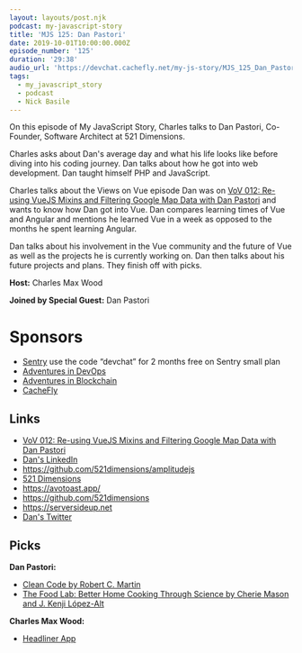 ```yaml
---
layout: layouts/post.njk
podcast: my-javascript-story
title: 'MJS 125: Dan Pastori'
date: 2019-10-01T10:00:00.000Z
episode_number: '125'
duration: '29:38'
audio_url: 'https://devchat.cachefly.net/my-js-story/MJS_125_Dan_Pastori.mp3'
tags:
  - my_javascript_story
  - podcast
  - Nick Basile
---
```

On this episode of My JavaScript Story, Charles talks to Dan Pastori, Co-Founder, Software Architect at 521 Dimensions. 

Charles asks about Dan's average day and what his life looks like before diving into his coding journey. Dan talks about how he got into web development. Dan taught himself PHP and JavaScript. 

Charles talks about the Views on Vue episode Dan was on [VoV 012: Re-using VueJS Mixins and Filtering Google Map Data with Dan Pastori](https://devchat.tv/views-on-vue/vov-012-re-using-vuejs-mixins-and-filtering-google-map-data-with-dan-pastori/) and wants to know how Dan got into Vue. Dan compares learning times of Vue and Angular and mentions he learned Vue in a week as opposed to the months he spent learning Angular.

Dan talks about his involvement in the Vue community and the future of Vue as well as the projects he is currently working on. Dan then talks about his future projects and plans. They finish off with picks. 

**Host:** Charles Max Wood

**Joined by Special Guest:** Dan Pastori

# Sponsors

* [Sentry](https://sentry.io/) use the code “devchat” for 2 months free on Sentry small plan
* [Adventures in DevOps](https://devchat.tv/adventures-in-devops/)
* [Adventures in Blockchain](https://devchat.tv/adventures-in-blockchain/)
* [CacheFly](https://www.cachefly.com/)

## Links

* [VoV 012: Re-using VueJS Mixins and Filtering Google Map Data with Dan Pastori](https://devchat.tv/views-on-vue/vov-012-re-using-vuejs-mixins-and-filtering-google-map-data-with-dan-pastori/)
* [Dan's LinkedIn](https://www.linkedin.com/in/danpastori/)
* <https://github.com/521dimensions/amplitudejs>
* [521 Dimensions](https://521dimensions.com)
* <https://avotoast.app/>
* <https://github.com/521dimensions>
* <https://serversideup.net>
* [Dan's Twitter](https://twitter.com/danpastori)

## Picks

**Dan Pastori:**

* [Clean Code by Robert C. Martin ](https://www.amazon.com/Clean-Code-Handbook-Software-Craftsmanship/dp/0132350882)
* [The Food Lab: Better Home Cooking Through Science by Cherie Mason and J. Kenji López-Alt](https://www.amazon.com/Food-Lab-Cooking-Through-Science/dp/0393081087)

**Charles Max Wood:**

* [Headliner App](https://make.headliner.app)
